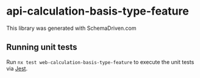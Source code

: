 
# api-calculation-basis-type-feature

This library was generated with SchemaDriven.com

## Running unit tests

Run `nx test web-calculation-basis-type-feature` to execute the unit tests via [Jest](https://jestjs.io).

